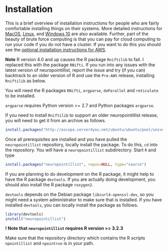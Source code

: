 
# Installation

This is a brief overview of installation instructions for people who
are fairly comfortable installing things on their systems. More
detailed instructions for [MacOS](installation-mac.md),
[Linux](installation-linux.md), and
[Windows 10](installation-windows.md) are also available. Further,
part of the beauty of brute force computing is that you can pay for cloud
computing to run your code if you do not have a cluster. If you want
to do this you should see the [optional installation instructions for AWS](installation-aws.md).

**Note** 
R version 4.0 and up causes the R package `Rniftilib` to
fail. I replaced this with the package `RNifti`.  If you run into any
issues with the latest version of neuropointillist, report the issue
and try (if you can) backtrack to an older version of R and use the
`Pre-AWS` release, installing `Rniftilib` as below. 


You will need the R packages `RNifti`, `argparse`,  `doParallel` and `reticulate` to be installed. 

`argparse` requires Python version >= 2.7 and Python packages `argparse`.

If you need to install `Rniftilib` to support an older neuropointillist release, you will need to get it from an archive as follows.

``` R
install.packages("http://ascopa.server4you.net/ubuntu/ubuntu/pool/universe/r/r-cran-rniftilib/r-cran-rniftilib_0.0-35.r79.orig.tar.xz", repos=NULL)
```

Once all prerequisites are installed and you have pulled the `neuropointillist` repository, locally install the package. To do this, `cd` into the repository. You will have a `neuropointillist` subdirectory. Start `R` and type

``` R
install.packages("neuropointillist", repos=NULL, type="source")
```

If you are planning to do development on the R package, it might help to have the R package `devtools`. If you are actually doing development, you should also install the R package `roxygen2`.

`devtools` depends on the Debian package `libcurl4-openssl-dev`, so you might need a system administrator to make sure that is installed. If you have installed `devtools`, you can locally install the package as follows.


``` R
library(devtools)
install("neuropointillist")
```
**! Note that `neuropointillist` requires R version >= 3.2.3**

Make sure that the repository directory which contains the R scripts `npointillist` and `npointrun` is in your path.

